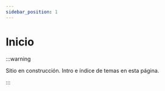 ```yaml
---
sidebar_position: 1
---
```


# Inicio

:::warning

Sitio en construcción. Intro e índice de temas en esta página.

:::